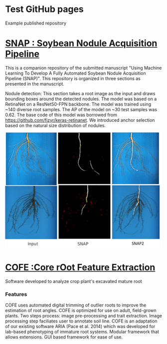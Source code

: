 # Test GitHub pages  
Example published repository  

# [SNAP : Soybean Nodule Acquisition Pipeline](https://github.com/znjubery/snap)  

This is a companion repository of the submitted manuscript "Using Machine Learning To Develop A Fully Automated Soybean Nodule Acquisition Pipeline (SNAP)". This repository is organized in three sections as presented in the manuscript.

Nodule detection: This section takes a root image as the input and draws bounding boxes around the detected nodules. The model was based on a RetinaNet on a ResNet50-FPN backbone. The model was trained using ~140 diverse root samples. The AP of the model on ~30 test samples was 0.62. The base code of this model was borrowed from https://github.com/fizyr/keras-retinanet. We introduced anchor selection based on the natural size distribution of nodules.

![SNAP_Example](/images/input_snap_snap2.png)

# [COFE :Core rOot Feature Extraction](https://bitbucket.org/baskargroup/cofe/src/master/)  

Software developed to analyze crop plant's excavated mature root

### Features
COFE uses automated digital trimming of outlier roots to improve the estimation of root angles.
COFE is optimized for use on adult, field-grown plants.
Two steps process: image pre-processing and trait extraction. Image processing step faciliates user to annotate soil line.
COFE is an adaptation of our existing software ARIA (Pace et al. 2014) which was developed for lab-based phenotyping of immature root systems.
Modular framework that allows extensions.
GUI based framework for ease of use.


